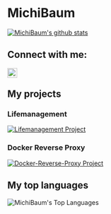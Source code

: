 # MichiBaum

[![MichiBaum's github stats](https://github-readme-stats.vercel.app/api?username=MichiBaum&count_private=true&show_icons=true&theme=great-gatsby)](https://github.com/MichiBaum/github-readme-stats)

## Connect with me:

[<img align="left" alt="stefanninkovic | LinkedIn" width="22px" src="https://cdn.jsdelivr.net/npm/simple-icons@3.0.1/icons/linkedin.svg" />](https://www.linkedin.com/in/michael-baumberger-a06306198/)<br>

## My projects

### Lifemanagement

[![Lifemanagement Project](https://github-readme-stats.vercel.app/api/pin/?username=MichiBaum&repo=lifemanagement&show_owner=true)](https://github.com/Michibaum/lifemanagement)

### Docker Reverse Proxy

[![Docker-Reverse-Proxy Project](https://github-readme-stats.vercel.app/api/pin/?username=MichiBaum&repo=docker-reverse-proxy&show_owner=true)](https://github.com/Michibaum/docker-reverse-proxy)


## My top languages

<img align="left" alt="MichiBaum's Top Languages" src="https://github-readme-stats.vercel.app/api/top-langs/?username=MichiBaum&hide_border=true" />